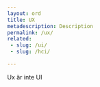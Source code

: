 ```yaml
---
layout: ord
title: UX
metadescription: Description
permalink: /ux/
related:
 - slug: /ui/
 - slug: /hci/

---
```


Ux är inte UI